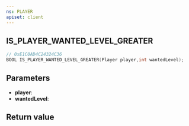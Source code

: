 ```yaml
---
ns: PLAYER
apiset: client
---
```

## IS_PLAYER_WANTED_LEVEL_GREATER

```c
// 0xE1C0AD4C24324C36
BOOL IS_PLAYER_WANTED_LEVEL_GREATER(Player player,int wantedLevel);
```


## Parameters
* **player**:
* **wantedLevel**:

## Return value

